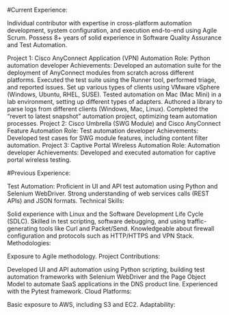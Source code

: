 #Current Experience:

Individual contributor with expertise in cross-platform automation development, system configuration, and execution end-to-end using Agile Scrum. Possess 8+ years of solid experience in Software Quality Assurance and Test Automation.

Project 1: Cisco AnyConnect Application (VPN) Automation
Role: Python automation developer
Achievements:
Developed an automation suite for the deployment of AnyConnect modules from scratch across different platforms.
Executed the test suite using the Runner tool, performed triage, and reported issues.
Set up various types of clients using VMware vSphere (Windows, Ubuntu, RHEL, SUSE).
Tested automation on Mac (Mac Mini) in a lab environment, setting up different types of adapters.
Authored a library to parse logs from different clients (Windows, Mac, Linux).
Completed the “revert to latest snapshot” automation project, optimizing team automation processes.
Project 2: Cisco Umbrella (SWG Module) and Cisco AnyConnect Feature Automation
Role: Test automation developer
Achievements:
Developed test cases for SWG module features, including content filter automation.
Project 3: Captive Portal Wireless Automation
Role: Automation developer
Achievements:
Developed and executed automation for captive portal wireless testing.


#Previous Experience:

Test Automation:
Proficient in UI and API test automation using Python and Selenium WebDriver.
Strong understanding of web services calls (REST APIs) and JSON formats.
Technical Skills:

Solid experience with Linux and the Software Development Life Cycle (SDLC).
Skilled in test scripting, software debugging, and using traffic-generating tools like Curl and Packet/Send.
Knowledgeable about firewall configuration and protocols such as HTTP/HTTPS and VPN Stack.
Methodologies:

Exposure to Agile methodology.
Project Contributions:

Developed UI and API automation using Python scripting, building test automation frameworks with Selenium WebDriver and the Page Object Model to automate SaaS applications in the DNS product line.
Experienced with the Pytest framework.
Cloud Platforms:

Basic exposure to AWS, including S3 and EC2.
Adaptability:

